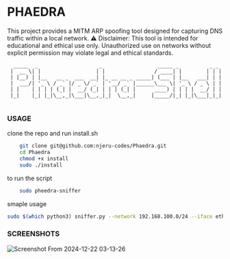 # PHAEDRA
This project provides a MITM ARP spoofing tool designed for capturing DNS traffic within a local network.
⚠️ Disclaimer: This tool is intended for educational and ethical use only. Unauthorized use on networks without explicit permission may violate legal and ethical standards.
```
  _____  _                    _                  _____ _          _ _ 
 |  __ \| |                  | |                / ____| |        | | |
 | |__) | |__   __ _  ___  __| |_ __ __ _ _____| (___ | |__   ___| | |
 |  ___/| '_ \ / _` |/ _ \/ _` | '__/ _` |______\___ \| '_ \ / _ \ | |
 | |    | | | | (_| |  __/ (_| | | | (_| |      ____) | | | |  __/ | |
 |_|    |_| |_|\__,_|\___|\__,_|_|  \__,_|     |_____/|_| |_|\___|_|_|
                                                                      
```  



### USAGE
clone the repo and run install.sh
```bash
    git clone git@github.com:njeru-codes/Phaedra.git
    cd Phaedra
    chmod +x install
    sudo ./install
```
to run the script
```bash
    sudo pheedra-sniffer 
```
smaple usage
``` bash
sudo $(which python3) sniffer.py --network 192.168.100.0/24 --iface eth0 --router_ip 192.168.100.1
```
### SCREENSHOTS

![Screenshot From 2024-12-22 03-13-26](https://github.com/user-attachments/assets/5e42b704-2b2c-46c4-b5fe-02c0d7d8782b)
